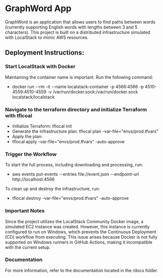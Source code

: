 # GraphWord App
GraphWord is an application that allows users to find paths between words (currently supporting English words with lengths between 3 and 5 characters). This project is built on a distributed infrastructure simulated with LocalStack to mimic AWS resources.
## Deployment Instructions:
### Start LocalStack with Docker
Maintaining the container name is important. Run the following command:
- docker run --rm -it --name localstack-container -p 4566:4566 -p 4510-4559:4510-4559 -v /var/run/docker.sock:/var/run/docker.sock localstack/localstack
### Navigate to the terraform directory and initialize Terraform with tflcoal
- Initialize Terraform:
  tflocal init
- Generate the infrastructure plan:
  tflocal plan -var-file="envs/prod.tfvars"
- Apply the plan:
- tflocal apply -var-file="envs/prod.tfvars" -auto-approve

### Trigger the Workflow
To start the full process, including downloading and processing, run: 
- aws events put-events --entries file://event.json --endpoint-url http://localhost:4566

To clean up and destroy the infrastructure, run:
- tflocal destroy -var-file="envs/prod.tfvars" -auto-approve

### Important Notes
Since the project utilizes the LocalStack Community Docker image, a simulated EC2 instance was created. However, this instance is currently configured to run on Windows, which prevents the Continuous Deployment (CD) workflow from executing. This issue arises because Docker is not fully supported on Windows runners in GitHub Actions, making it incompatible with the current setup.

### Documentation
For more information, refer to the documentation located in the /docs folder.
